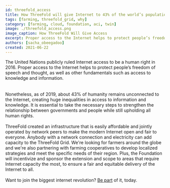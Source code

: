 ```yaml
---
id: threefold_access
title: How ThreeFold will give Internet to 43% of the world’s population
tags: [farming, threefold_grid, why]
category: [farming, cloud, foundation, aci, twin]
image: ./threefold_access.png
image_caption: How ThreeFold Will Give Access
excerpt: Proper access to the Internet helps to protect people’s freedom of speech and thought, as well as access to knowledge and information. 
authors: [sacha_obeegadoo]
created: 2021-06-22
---
```


The United Nations publicly ruled Internet access to be a human right in 2016. Proper access to the Internet helps to protect people’s freedom of speech and thought, as well as other fundamentals such as access to knowledge and information.  
<br/>
<br/>
Nonetheless, as of 2019, about 43% of humanity remains unconnected to the Internet, creating huge inequalities in access to information and knowledge. It is essential to take the necessary steps to strengthen the relationship between governments and people while still upholding all human rights.
<br/>
<br/>
ThreeFold created an infrastructure that is easily affordable and jointly operated by network peers to make the modern Internet open and fair to everyone. Anybody with a network connection and electricity can add capacity to the ThreeFold Grid. We're looking for farmers around the globe and we're also partnering with farming cooperatives to develop localized strategies and meet the specific needs of their region. Plus, the Foundation will incentivize and sponsor the extension and scope to areas that require Internet capacity the most, to ensure a fair and equitable delivery of the Internet to all.
<br/>
<br/>
Want to join the biggest internet revolution?  [Be part](https://farming.threefold.io) of it, today.
